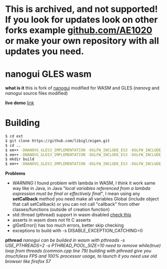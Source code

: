 # This is archived, and not supported! If you look for updates look on other forks example [github.com/AE1020](https://github.com/AE1020/nanogui-GLES-wasm) or make your own repository with all updates you need.

# nanogui GLES wasm
**what is it** this is fork of [nanogui](https://github.com/wjakob/nanogui) modified for WASM and GLES (*nanovg* and *nanogui* source files modified)

**live demo** [link](https://danilw.github.io/GLSL-howto/nanogui/nanogui.html)

# Building

```sh
$ cd ext
$ git clone https://github.com/libigl/eigen.git
$ cd ..
$ em++ -DNANOVG_GLES3_IMPLEMENTATION -DGLFW_INCLUDE_ES3 -DGLFW_INCLUDE_GLEXT -DNANOGUI_LINUX -Iext/nanovg/ ext/nanovg.c --std=c++11 -O3 -lGL -lGLU -lm -lGLEW -s USE_GLFW=3 -s FULL_ES3=1 -s USE_WEBGL2=1 -o nanovg.bc
$ em++ -DNANOVG_GLES3_IMPLEMENTATION -DGLFW_INCLUDE_ES3 -DGLFW_INCLUDE_GLEXT -DNANOGUI_LINUX -Iinclude/ -Iext/nanovg/ -Iext/eigen/ button.cpp checkbox.cpp colorpicker.cpp colorwheel.cpp combobox.cpp common.cpp glcanvas.cpp glutil.cpp graph.cpp imagepanel.cpp imageview.cpp label.cpp layout.cpp messagedialog.cpp popup.cpp popupbutton.cpp progressbar.cpp screen.cpp serializer.cpp slider.cpp stackedwidget.cpp tabheader.cpp tabwidget.cpp textbox.cpp theme.cpp vscrollpanel.cpp widget.cpp window.cpp nanogui_resources.cpp nanovg.bc --std=c++11 -O3 -lGL -lGLU -lm -lGLEW -s USE_GLFW=3 -s FULL_ES3=1 -s USE_WEBGL2=1 -s WASM=1 -o nanogui.bc
$ mkdir build
$ em++ -DNANOVG_GLES3_IMPLEMENTATION -DGLFW_INCLUDE_ES3 -DGLFW_INCLUDE_GLEXT -DNANOGUI_LINUX -Iinclude/ -Iext/nanovg/ -Iext/eigen/ nanogui.bc example1.cpp --std=c++11 -O3 -lGL -lGLU -lm -lGLEW -s USE_GLFW=3 -s FULL_ES3=1 -s USE_WEBGL2=1 -s WASM=1 -o build/nanogui.html --preload-file ./icons
```

**Problems**
 - *WARNING* I found problem with lambda in WASM, I think it work same way like in Java, in Java "*local variables referenced from a lambda expression must be final or effectively final*", I mean using any **setCallback** method you need make all variables Global (include object that call setCallback) or you can not call "callback" from other classes/functions (outside of creation function)
 - std::thread (pthread) support in wasm disabled [check this](https://www.mail-archive.com/emscripten-discuss@googlegroups.com/msg07008.html)
 - asserts in wasm does not fit C asserts
 - glGetError() has too much errors, better skip checking
 - exceptions to build with -s DISABLE_EXCEPTION_CATCHING=0

**pthread** *nanogui can be builded in wasm with pthreads -s USE_PTHREADS=2 -s PTHREAD_POOL_SIZE=10
need to remove while(true) loop from threads (common.cpp line 79) 
building with pthread give you (much)less FPS and 100% processor usage, to launch it you need use old browser like firefox 57*
